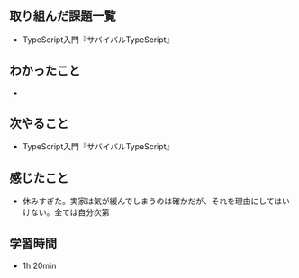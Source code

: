 ## 取り組んだ課題一覧
- TypeScript入門『サバイバルTypeScript』
## わかったこと
- 
## 次やること
- TypeScript入門『サバイバルTypeScript』
## 感じたこと
- 休みすぎた。実家は気が緩んでしまうのは確かだが、それを理由にしてはいけない。全ては自分次第
## 学習時間
- 1h 20min